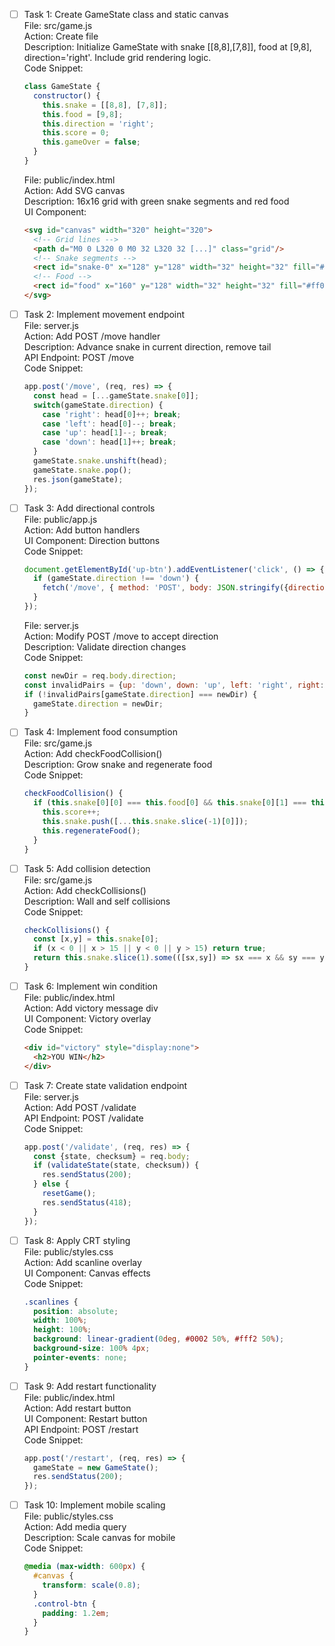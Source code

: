 - [ ] Task 1: Create GameState class and static canvas  
  File: src/game.js  
  Action: Create file  
  Description: Initialize GameState with snake [[8,8],[7,8]], food at [9,8], direction='right'. Include grid rendering logic.  
  Code Snippet:  
  ```javascript
  class GameState {
    constructor() {
      this.snake = [[8,8], [7,8]];
      this.food = [9,8];
      this.direction = 'right';
      this.score = 0;
      this.gameOver = false;
    }
  }
  ```

  File: public/index.html  
  Action: Add SVG canvas  
  Description: 16x16 grid with green snake segments and red food  
  UI Component: 
  ```html
  <svg id="canvas" width="320" height="320">
    <!-- Grid lines -->
    <path d="M0 0 L320 0 M0 32 L320 32 [...]" class="grid"/>
    <!-- Snake segments -->
    <rect id="snake-0" x="128" y="128" width="32" height="32" fill="#00ff00"/>
    <!-- Food -->
    <rect id="food" x="160" y="128" width="32" height="32" fill="#ff0000"/>
  </svg>
  ```

- [ ] Task 2: Implement movement endpoint  
  File: server.js  
  Action: Add POST /move handler  
  Description: Advance snake in current direction, remove tail  
  API Endpoint: POST /move  
  Code Snippet:
  ```javascript
  app.post('/move', (req, res) => {
    const head = [...gameState.snake[0]];
    switch(gameState.direction) {
      case 'right': head[0]++; break;
      case 'left': head[0]--; break;
      case 'up': head[1]--; break;
      case 'down': head[1]++; break;
    }
    gameState.snake.unshift(head);
    gameState.snake.pop();
    res.json(gameState);
  });
  ```

- [ ] Task 3: Add directional controls  
  File: public/app.js  
  Action: Add button handlers  
  UI Component: Direction buttons  
  Code Snippet:
  ```javascript
  document.getElementById('up-btn').addEventListener('click', () => {
    if (gameState.direction !== 'down') {
      fetch('/move', { method: 'POST', body: JSON.stringify({direction: 'up'}) });
    }
  });
  ```

  File: server.js  
  Action: Modify POST /move to accept direction  
  Description: Validate direction changes  
  Code Snippet:
  ```javascript
  const newDir = req.body.direction;
  const invalidPairs = {up: 'down', down: 'up', left: 'right', right: 'left'};
  if (!invalidPairs[gameState.direction] === newDir) {
    gameState.direction = newDir;
  }
  ```

- [ ] Task 4: Implement food consumption  
  File: src/game.js  
  Action: Add checkFoodCollision()  
  Description: Grow snake and regenerate food  
  Code Snippet:
  ```javascript
  checkFoodCollision() {
    if (this.snake[0][0] === this.food[0] && this.snake[0][1] === this.food[1]) {
      this.score++;
      this.snake.push([...this.snake.slice(-1)[0]]);
      this.regenerateFood();
    }
  }
  ```

- [ ] Task 5: Add collision detection  
  File: src/game.js  
  Action: Add checkCollisions()  
  Description: Wall and self collisions  
  Code Snippet:
  ```javascript
  checkCollisions() {
    const [x,y] = this.snake[0];
    if (x < 0 || x > 15 || y < 0 || y > 15) return true;
    return this.snake.slice(1).some(([sx,sy]) => sx === x && sy === y);
  }
  ```

- [ ] Task 6: Implement win condition  
  File: public/index.html  
  Action: Add victory message div  
  UI Component: Victory overlay  
  Code Snippet:
  ```html
  <div id="victory" style="display:none">
    <h2>YOU WIN</h2>
  </div>
  ```

- [ ] Task 7: Create state validation endpoint  
  File: server.js  
  Action: Add POST /validate  
  API Endpoint: POST /validate  
  Code Snippet:
  ```javascript
  app.post('/validate', (req, res) => {
    const {state, checksum} = req.body;
    if (validateState(state, checksum)) {
      res.sendStatus(200);
    } else {
      resetGame();
      res.sendStatus(418);
    }
  });
  ```

- [ ] Task 8: Apply CRT styling  
  File: public/styles.css  
  Action: Add scanline overlay  
  UI Component: Canvas effects  
  Code Snippet:
  ```css
  .scanlines {
    position: absolute;
    width: 100%;
    height: 100%;
    background: linear-gradient(0deg, #0002 50%, #fff2 50%);
    background-size: 100% 4px;
    pointer-events: none;
  }
  ```

- [ ] Task 9: Add restart functionality  
  File: public/index.html  
  Action: Add restart button  
  UI Component: Restart button  
  API Endpoint: POST /restart  
  Code Snippet:
  ```javascript
  app.post('/restart', (req, res) => {
    gameState = new GameState();
    res.sendStatus(200);
  });
  ```

- [ ] Task 10: Implement mobile scaling  
  File: public/styles.css  
  Action: Add media query  
  Description: Scale canvas for mobile  
  Code Snippet:
  ```css
  @media (max-width: 600px) {
    #canvas {
      transform: scale(0.8);
    }
    .control-btn {
      padding: 1.2em;
    }
  }
  ```
